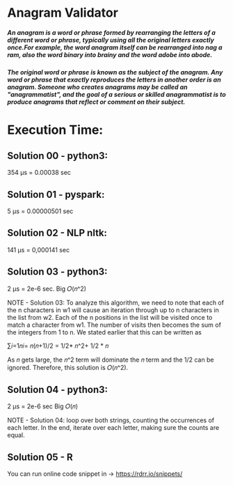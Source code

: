 # Anagram Validator

##### An anagram is a word or phrase formed by rearranging the letters of a different word or phrase, typically using all the original letters exactly once.For example, the word anagram itself can be rearranged into nag a ram, also the word binary into brainy and the word adobe into abode.

##### The original word or phrase is known as the subject of the anagram. Any word or phrase that exactly reproduces the letters in another order is an anagram. Someone who creates anagrams may be called an "anagrammatist", and the goal of a serious or skilled anagrammatist is to produce anagrams that reflect or comment on their subject.

# Execution Time:

## Solution 00 - python3:
  354 µs = 0.00038 sec

## Solution 01 - pyspark: 
  5 µs = 0.00000501 sec

## Solution 02 - NLP nltk: 
  141 µs = 0,000141 sec

## Solution 03 - python3: 
  2 µs = 2e-6 sec. Big 𝑂(𝑛^2) 

 NOTE - Solution 03: To analyze this algorithm, we need to note that each of the n characters in w1 will cause an iteration through up to n characters in the list from w2. Each of the n positions in the list will be visited once to match a character from w1. The number of visits then becomes the sum of the integers from 1 to n. We stated earlier that this can be written as

  ∑𝑖=1𝑛𝑖= 𝑛(𝑛+1)/2 = 1/2* 𝑛^2+ 1/2 * 𝑛

  As 𝑛 gets large, the 𝑛^2 term will dominate the 𝑛 term and the 1/2 can be ignored. Therefore, this solution is 𝑂(𝑛^2).

## Solution 04 - python3: 
  2 µs = 2e-6 sec Big 𝑂(𝑛)
  
 NOTE - Solution 04: loop over both strings, counting the occurrences of each letter.
         In the end, iterate over each letter, making sure the counts are equal.


## Solution 05 - R

You can run online code snippet in -> https://rdrr.io/snippets/
